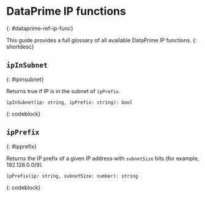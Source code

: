 # DataPrime IP functions
{: #dataprime-ref-ip-func}

This guide provides a full glossary of all available DataPrime IP functions.
{: shortdesc}


## `ipInSubnet`
{: #ipinsubnet}

Returns true if IP is in the subnet of `ipPrefix`.

```text
ipInSubnet(ip: string, ipPrefix: string): bool
```
{: codeblock}



## `ipPrefix`
{: #ipprefix}

Returns the IP prefix of a given IP address with `subnetSize` bits (for example, 192.128.0.0/9).

```text
ipPrefix(ip: string, subnetSize: number): string
```
{: codeblock}
